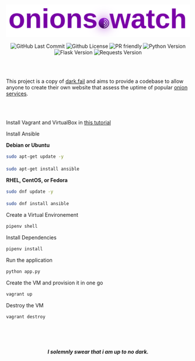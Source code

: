 <p align="center">
 <img src="static/onions.svg">
</p>



<p align="center">
  <img alt="GitHub Last Commit" src="https://img.shields.io/github/last-commit/tuxicorn/onions.watch" />
  <img alt="Github License" src="https://img.shields.io/github/license/tuxicorn/onions.watch" />
 <img alt="PR friendly" src="https://img.shields.io/badge/PRs-welcome-brightgreen.svg?style=flat" />
 <img alt="Python Version" src="https://img.shields.io/github/pipenv/locked/python-version/tuxicorn/onions.watch" />
 <img alt="Flask Version" src="https://img.shields.io/github/pipenv/locked/dependency-version/tuxicorn/onions.watch/flask/master" />
 <img alt="Requests Version" src="https://img.shields.io/github/pipenv/locked/dependency-version/tuxicorn/onions.watch/requests/master" />
 
</p>
</br>


</br>

This project is a copy of [dark.fail](https://dark.fail) and aims to provide a codebase to allow anyone to create their own website that assess the uptime of popular [onion services](https://community.torproject.org/onion-services/).
</p>


</br>
</br>

Install Vagrant and VirtualBox in [this tutorial](https://www.bogotobogo.com/DevOps/Vagrant/Vagrant_VirtualBox.php)

Install Ansible

**Debian or Ubuntu**

```sh 
sudo apt-get update -y

sudo apt-get install ansible
```

**RHEL, CentOS, or Fedora**

```sh 
sudo dnf update -y

sudo dnf install ansible
```

Create a Virtual Environement

```sh
pipenv shell
```
Install Dependencies

```sh
pipenv install
```
Run the application
  
```sh
python app.py
```

Create the VM and provision it in one go

```sh
vagrant up
```

Destroy the VM
```sh
vagrant destroy
```
</br>
</br>
</br>

<p align="center">
<b><i>I solemnly swear that i am up to no dark.</i></b>
  
</p>
